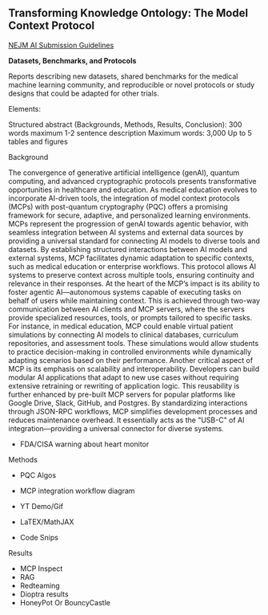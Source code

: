 ## Transforming Knowledge Ontology: The Model Context Protocol

[NEJM AI Submission Guidelines](https://ai.nejm.org/author-center/article-types-and-submission-information)

**Datasets, Benchmarks, and Protocols**

Reports describing new datasets, shared benchmarks for the medical machine learning community, and reproducible or novel protocols or study designs that could be adapted for other trials.

Elements:

Structured abstract (Backgrounds, Methods, Results, Conclusion): 300 words maximum
1-2 sentence description
Maximum words: 3,000
Up to 5 tables and figures



Background

The convergence of generative artificial intelligence (genAI), quantum computing, and advanced cryptographic protocols presents transformative opportunities in healthcare and education. As medical education evolves to incorporate AI-driven tools, the integration of model context protocols (MCPs) with post-quantum cryptography (PQC) offers a promising framework for secure, adaptive, and personalized learning environments. MCPs represent the progression of genAI towards agentic behavior, with seamless integration between AI systems and external data sources by providing a universal standard for connecting AI models to diverse tools and datasets. By establishing structured interactions between AI models and external systems, MCP facilitates dynamic adaptation to specific contexts, such as medical education or enterprise workflows. This protocol allows AI systems to preserve context across multiple tools, ensuring continuity and relevance in their responses. At the heart of the MCP’s impact is its ability to foster agentic AI—autonomous systems capable of executing tasks on behalf of users while maintaining context. This is achieved through two-way communication between AI clients and MCP servers, where the servers provide specialized resources, tools, or prompts tailored to specific tasks. For instance, in medical education, MCP could enable virtual patient simulations by connecting AI models to clinical databases, curriculum repositories, and assessment tools. These simulations would allow students to practice decision-making in controlled environments while dynamically adapting scenarios based on their performance. Another critical aspect of MCP is its emphasis on scalability and interoperability. Developers can build modular AI applications that adapt to new use cases without requiring extensive retraining or rewriting of application logic. This reusability is further enhanced by pre-built MCP servers for popular platforms like Google Drive, Slack, GitHub, and Postgres. By standardizing interactions through JSON-RPC workflows, MCP simplifies development processes and reduces maintenance overhead. It essentially acts as the "USB-C" of AI integration—providing a universal connector for diverse systems.


* FDA/CISA warning about heart monitor

Methods

* PQC Algos

* MCP integration workflow diagram

* YT Demo/Gif

* LaTEX/MathJAX

* Code Snips

Results

* MCP Inspect
* RAG
* Redteaming
* Dioptra results
* HoneyPot Or BouncyCastle
